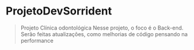 # ProjetoDevSorrident
> Projeto Clínica odontológica
> Nesse projeto, o foco é o Back-end.
> Serão feitas atualizações, como melhorias de código pensando na performance
